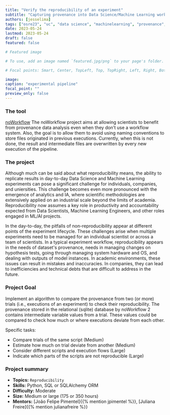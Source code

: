 ```yaml
---
title: "Verify the reproducibility of an experiment"
subtitle: "Capturing provenance into Data Science/Machine Learning workflows" 
authors: [jesselima]
tags: ["osre23", "uc", "data science", "machinelearning", "provenance", "reproducibility"]
date: 2023-05-24
lastmod: 2023-05-24
draft: false
featured: false

# Featured image

# To use, add an image named `featured.jpg/png` to your page's folder.

# Focal points: Smart, Center, TopLeft, Top, TopRight, Left, Right, BottomLeft, Bottom, BottomRight.

image:
caption: "experimental pipeline"
focal_point: ""
preview_only: false
---
```


### The tool

[noWorkflow](project/osre23/nyu/noworkflow) The noWorkflow project aims at allowing scientists to benefit from provenance data analysis even when they don’t use a workflow system. Also, the goal is to allow them to avoid using naming conventions to store files originated in previous executions. Currently, when this is not done, the result and intermediate files are overwritten by every new execution of the pipeline.


### The project

Although much can be said about what reproducibility means, the ability to replicate results in day-to-day Data Science and Machine Learning experiments can pose a significant challenge for individuals, companies, and uniersities. This challenge becomes even more pronounced with the emergence of analytics and IA, where scientific methodologies are extensively applied on an industrial scale beyond the limits of academia. Reproducibility now assumes a key role in productivity and accountability expected from Data Scientists, Machine Learning Engineers, and other roles engaged in ML/AI projects.

In the day-to-day, the pitfalls of non-reproducibility appear at different points of the experiment lifecycle. These challenges arise when multiple experiments need to be managed for an individual scientist or across a team of scientists. In a typical experiment workflow, reproducibility appears in the needs of dataset's provenance, needs in managing changes on hypothesis tests, going through managing system hardware and OS, and dealing with outputs of model instances. In academic environments, these issues can result in mistakes and inaccuracies. In companies, they can lead to inefficiencies and technical debts that are difficult to address in the future.


### Project Goal 
Implement an algorithm to compare the provenance from two (or more) trials (i.e., executions of an experiment) to check their reproducibility. The provenance stored in the relational (sqlite) database by noWorkflow 2 contains intermediate variable values from a trial. These values could be compared to check how much or where executions deviate from each other.

Specific tasks:

- Compare trials of the same script (Medium)
- Estimate how much on trial deviate from another (Medium)
- Consider different scripts and execution flows (Large)
- Indicate which parts of the scripts are not reproducible (Large)

### Project summary
- **Topics:** `Reproducibility`
- **Skills:** Python, SQL or SQLAlchemy ORM
- **Difficulty:** Moderate
- **Size:** Medium or large (175 or 350 hours)
- **Mentors:** [João Felipe Pimentel]{{% mention jpimentel %}}, [Juliana Freire]{{% mention julianafreire %}}
